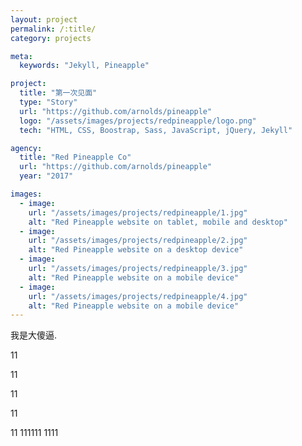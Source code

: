 ```yaml
---
layout: project
permalink: /:title/
category: projects

meta:
  keywords: "Jekyll, Pineapple"

project:
  title: "第一次见面"
  type: "Story"
  url: "https://github.com/arnolds/pineapple"
  logo: "/assets/images/projects/redpineapple/logo.png"
  tech: "HTML, CSS, Boostrap, Sass, JavaScript, jQuery, Jekyll"

agency:
  title: "Red Pineapple Co"
  url: "https://github.com/arnolds/pineapple"
  year: "2017"

images:
  - image:
    url: "/assets/images/projects/redpineapple/1.jpg"
    alt: "Red Pineapple website on tablet, mobile and desktop"
  - image:
    url: "/assets/images/projects/redpineapple/2.jpg"
    alt: "Red Pineapple website on a desktop device"
  - image:
    url: "/assets/images/projects/redpineapple/3.jpg"
    alt: "Red Pineapple website on a mobile device"
  - image:
    url: "/assets/images/projects/redpineapple/4.jpg"
    alt: "Red Pineapple website on a mobile device"
---
```

<p>我是大傻逼.</p>
<p>11</p>
<p>11</p>
<p>11</p>
<p>11</p>
11
111111
1111